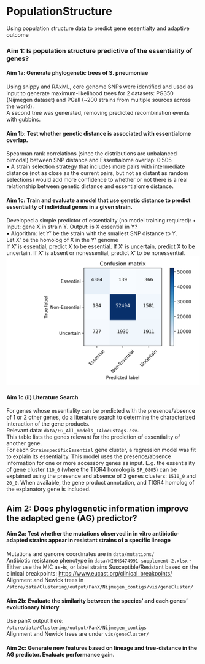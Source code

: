 # PopulationStructure
Using population structure data to predict gene essentialty and adaptive outcome

### Aim 1: Is population structure predictive of the essentiality of genes? 
#### Aim 1a: Generate phylogenetic trees of S. pneumoniae 
Using snippy and RAxML, core genome SNPs were identified and used as input to generate maximum-likelihood trees for 2 datasets: PG350 (Nijmegen dataset) and  PGall (~200 strains from multiple sources across the world).       
A second tree was generated, removing predicted recombination events with gubbins. 
#### Aim 1b: Test whether genetic distance is associated with essentialome overlap.  
Spearman rank correlations (since the distributions are unbalanced bimodal) between SNP distance and Essentialome overlap: 0.505    
•	A strain selection strategy that includes more pairs with intermediate distance (not as close as the current pairs, but not as distant as random selections) would add more confidence to whether or not there is a real relationship between genetic distance and essentialome distance. 

#### Aim 1c: Train and evaluate a model that use genetic distance to predict essentiality of individual genes in a given strain. 
Developed a simple predictor of essentiality (no model training required):
•	Input: gene X in strain Y. Output: is X essential in Y?     
•	Algorithm: let Y’ be the strain with the smallest SNP distance to Y.     
Let X’ be the homolog of X in the Y’ genome     
If X’ is essential, predict X to be essential. If X’ is uncertain, predict X to be uncertain. If X’ is absent or nonessential, predict X’ to be nonessential.     
![Confusion Matrix](code/Aim1c_cm.svg)    
    
#### Aim 1c (ii) Literature Search	
For genes whose essentiality can be predicted with the presence/absence of 1 or 2 other genes, do a literature search to determine the characterized interaction of the gene products.      
Relevant data: `data/EG_All_models_T4locustags.csv`.     
This table lists the genes relevant for the prediction of essentiality of another gene.     
For each `StrainspecificEssential` gene cluster, a regression model was fit to explain its essentiality. This model uses the presence/absence information for one or more accessory genes as input. E.g. the essentiality of gene cluster `110_0` (where the TIGR4 homolog is `SP_0805`) can be explained using the presence and absence of 2 genes clusters: `1510_0` and `20_0`. When available, the gene product annotation, and TIGR4 homolog of the explanatory gene is included.      

	 
	 
## Aim 2: Does phylogenetic information improve the adapted gene (AG) predictor? 
#### Aim 2a: Test whether the mutations observed in in vitro antibiotic-adapted strains appear in resistant strains of a specific lineage
Mutations and genome coordinates are in `data/mutations/`    
Antibiotic resistance phenotype in `data/NIHMS474991-supplement-2.xlsx` - Either use the MIC as-is, or label strains Susceptible/Resistant based on the clinical breakpoints: https://www.eucast.org/clinical_breakpoints/    
Alignment and Newick trees in `/store/data/Clustering/output/PanX/Nijmegen_contigs/vis/geneCluster/`    
	
#### Aim 2b: Evaluate the similarity between the species’ and each genes’ evolutionary history
Use panX output here: `/store/data/Clustering/output/PanX/Nijmegen_contigs`    
Alignment and Newick trees are under `vis/geneCluster/`    
	 
#### Aim 2c: Generate new features based on lineage and tree-distance in the AG predictor. Evaluate performance gain.
